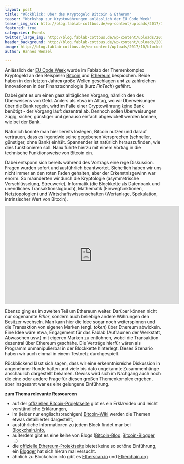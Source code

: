 ```yaml
---
layout: post
title: "Rückblick: Über das Kryptogeld Bitcoin & Etherum"
teaser: "Workshop zur Kryptowährungen anlässlich der EU Code Week"
teaser_img_src: http://blog.fablab-cottbus.de/wp-content/uploads/2017/10/blockchain_workshop.jpg
featured: true
categories: Events
twitter_large_img: http://blog.fablab-cottbus.de/wp-content/uploads/2017/10/blockchain_workshop.jpg
header_background: http://blog.fablab-cottbus.de/wp-content/uploads/2017/10/blockchain_workshop.jpg
image: http://blog.fablab-cottbus.de/wp-content/uploads/2017/10/blockchain_workshop.jpg
author: Hannes Wenzel

---
```

Anlässlich der <a href="http://codeweek.eu/">EU Code Week</a> wurde im Fablab der Themenkomplex Kryptogeld an den Beispielen <a href="https://bitcoin.org/de/" target="_blank" rel="noopener">Bitcoin</a> und <a href="https://ethereum.org" target="_blank" rel="noopener">Ethereum</a> besprochen. Beide haben in den letzten Jahren große Wellen geschlagen und zu zahlreichen Innovationen in der Finanztechnologie (kurz <em>FinTech</em>) geführt.

Dabei geht es um einen ganz alltäglichen Vorgang, nämlich den des Überweisens von Geld. Anders als etwa im Alltag, wo wir Überweisungen über die Bank regeln, wird im Falle einer Cryptowährung keine Bank benötigt - der Vorgang läuft dezentral ab. Dennoch sollen Überweisungen zügig, sicher, günstiger und genauso einfach abgewickelt werden können, wie bei der Bank.

Natürlich könnte man hier bereits loslegen, Bitcoin nutzen und darauf vertrauen, dass es irgendwie seine gegebenen Versprechen (schneller, günstiger, ohne Bank) einhält. Spannender ist natürlich herauszufinden, wie dies funktionieren soll. Nanu führte hierzu mit einem Vortrag in die technische Funktionsweise von Bitcoin ein.

Dabei entsponn sich bereits während des Vortrags eine rege Diskussion. Fragen wurden sofort und ausführlich beantwortet. Sicherlich haben wir uns nicht immer an den roten Faden gehalten, aber der Erkenntnisgewinn war enorm. So mäanderten wir durch die Kryptologie (asymmetrische Verschlüsselung, Streuwerte), Informatik (die Blockkette als Datenbank und unendliches Transaktionslogbuch), Mathematik (Einwegfunktionen, Netztopologien) und Wirtschaftswissenschaften (Wertanlage, Spekulation, intrinsischer Wert von Bitcoin).

<center><iframe width="560" height="315" src="https://www.youtube-nocookie.com/embed/Gc2en3nHxA4?rel=0" frameborder="0" allowfullscreen></iframe></center>

Ebenso ging es im zweiten Teil um Ethereum weiter. Darüber können nicht nur sogenannte <em>Ether</em>, sondern auch beliebige andere Währungen den Besitzer wechseln. Man kann hier die Idee sogar noch weiterspinnen und die Transaktion von eigenen Marken (engl. <em>token</em>) über Ethereum abwickeln. Eine Idee wäre etwa, Engagement für das Fablab (Aufräumen der Werkstatt, Abwaschen usw.) mit eigenen Marken zu entlohnen, wobei die Transaktion dezentral über Ethereum geschähe. Die Verträge hierfür wären als Programm unmanipulierbar in der Blockkette hinterlegt. Dieses Szenario haben wir auch einmal in einem Testnetz durchgespielt.

Rückblickend lässt sich sagen, dass wir eine erkenntnisreiche Diskussion in angenehmer Runde hatten und viele bis dato ungekannte Zusammenhänge anschaulich dargestellt bekamen. Gewiss wird sich im Nachgang auch noch die eine oder andere Frage für diesen großen Themenkomplex ergeben, aber insgesamt war es eine gelungene Einführung.

<strong>zum Thema relevante Ressourcen</strong>
<ul>
 	<li>auf der <a href="https://bitcoin.org/de/" target="_blank" rel="noopener">offiziellen Bitcoin-Projektseite</a> gibt es ein Erklärvideo und leicht verständliche Erklärungen,</li>
 	<li>im (leider nur englischsprachigen) <a href="https://en.bitcoin.it/wiki/Main_Page" target="_blank" rel="noopener">Bitcoin-Wiki</a> werden die Themen etwas detaillierter dargestellt,</li>
 	<li>ausführliche Informationen zu jedem Block findet man bei <a href="https://blockchain.info/" target="_blank" rel="noopener">Blockchain.info</a>,</li>
 	<li>außerdem gibt es eine Reihe von Blogs (<a href="https://bitcoinblog.de/" target="_blank" rel="noopener">Bitcoin-Blog</a>, <a href="http://bitcoinblogger.de/" target="_blank" rel="noopener">Bitcoin-Blogger</a>, …)</li>
 	<li>die <a href="https://ethereum.org" target="_blank" rel="noopener">offizielle Ethereum-Projektseite</a> bietet keine so schöne Einführung, ein <a href="https://ethblog.de/was-ist-ethereum-eine-einfuehrung/#pll_switcher" target="_blank" rel="noopener">Blogger</a> hat sich hieran mal versucht.</li>
 	<li>ähnlich zu Blockchain.info gibt es <a href="https://etherscan.io" target="_blank" rel="noopener">Etherscan.io</a> und <a href="https://Etherchain.org" target="_blank" rel="noopener">Etherchain.org</a></li>
</ul>